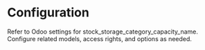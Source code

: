 # Configuration

Refer to Odoo settings for stock_storage_category_capacity_name. Configure related models, access rights, and options as needed.
